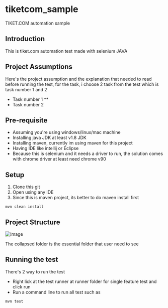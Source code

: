 # tiketcom_sample
TIKET.COM automation sample

## Introduction

This is tiket.com automation test made with selenium JAVA

## Project Assumptions
Here's the project assumption and the explanation that needed to read before running the test, for the task, i choose 2 task from the test which is task number 1 and 2
* Task number 1
**
* Task number 2

## Pre-requisite

* Assuming you're using windows/linux/mac machine
* Installing java JDK at least v1.8 JDK
* Installing maven, currently im using maven for this project
* Having IDE like intellij or Eclipse 
* Because this is selenium and it needs a driver to run, the solution comes with chrome driver at least need chrome v90

## Setup

1. Clone this git
2. Open using any IDE
3. Since this is maven project, its better to do maven install first
```
mvn clean install
```


## Project Structure
![image](https://user-images.githubusercontent.com/12995106/120130799-455e0200-c1f1-11eb-9b7f-5186009441e0.png)

The collapsed folder is the essential folder that user need to see

## Running the test
There's 2 way to run the test
* Right lick at the test runner at runner folder for single feature test and click run
* Run a command line to run all test such as
 ```
mvn test 
```
